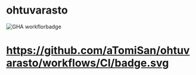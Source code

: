 # ohtuvarasto

![GHA workflorbadge](https://github.com/aTomiSan/ohtuvarasto/actions)

# https://github.com/aTomiSan/ohtuvarasto/workflows/CI/badge.svg
